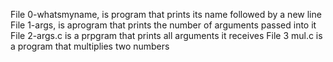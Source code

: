 File 0-whatsmyname, is program that prints its name followed by a new line
File 1-args, is aprogram that prints the number of arguments passed into it
File 2-args.c is a prpgram that prints all arguments it receives
File 3 mul.c is a program that multiplies two numbers
